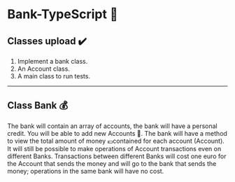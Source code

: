 # Bank-TypeScript 🏦
## Classes upload ✔️
1. Implement a bank class.
2. An Account class.
3. A main class to run tests.

----

## Class Bank 💰
The bank will contain an array of accounts, the bank will have a personal credit.
You will be able to add new Accounts 👤.
The bank will have a method to view the total amount of money 💶contained for each account (Account). It will still be possible to make operations of Account transactions even on different Banks.
Transactions between different Banks will cost one euro for the Account that sends the money and will go to the bank that sends the money; operations in the same bank will have no cost.
